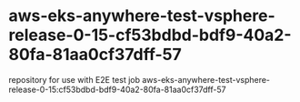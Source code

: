 # aws-eks-anywhere-test-vsphere-release-0-15-cf53bdbd-bdf9-40a2-80fa-81aa0cf37dff-57
repository for use with E2E test job aws-eks-anywhere-test-vsphere-release-0-15:cf53bdbd-bdf9-40a2-80fa-81aa0cf37dff-57
